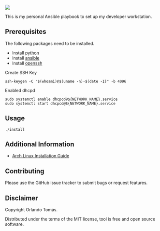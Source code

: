![](https://github.com/orltom/setup-workstation/workflows/check/badge.svg)

This is my personal Ansible playbook to set up my developer workstation. 

## Prerequisites
The following packages need to be installed.
* Install [python](https://wiki.archlinux.org/title/python)
* Install [ansible](https://wiki.archlinux.org/title/Ansible)
* Install [openssh](https://wiki.archlinux.org/title/OpenSSH)

Create SSH Key
```shell
ssh-keygen -C "$(whoami)@$(uname -n)-$(date -I)" -b 4096
```

Enabled dhcpd
```shell
sudo systemctl enable dhcpcd@${NETWORK_NAME}.service
sudo systemctl start dhcpcd@${NETWORK_NAME}.service
```

## Usage
```shell
./install
```

## Additional Information
* [Arch Linux Installation Guide](https://wiki.archlinux.org/title/installation_guide)

## Contributing
Please use the GitHub issue tracker to submit bugs or request features.

## Disclaimer
Copyright Orlando Tomás.

Distributed under the terms of the MIT license, tool is free and open source software.

